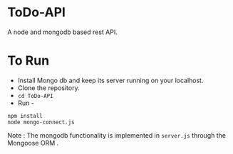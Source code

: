 # ToDo-API
A node and mongodb based rest API. 

To Run 
===
* Install Mongo db and keep its server running on your localhost. 
* Clone the repository.
* ``` cd ToDo-API ```
* Run - 
``` node
npm install
node mongo-connect.js
```

Note : The mongodb functionality is implemented in ```server.js``` through the Mongoose ORM	.

